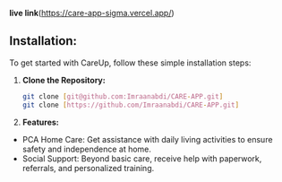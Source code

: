
**live link**(https://care-app-sigma.vercel.app/)
## Installation:

To get started with CareUp, follow these simple installation steps:

1. **Clone the Repository:**
   ```bash
   git clone [git@github.com:Imraanabdi/CARE-APP.git]
   git clone [https://github.com/Imraanabdi/CARE-APP.git]

1.  **Features:**
- PCA Home Care: Get assistance with daily living activities to ensure safety and independence at home.
- Social Support: Beyond basic care, receive help with paperwork, referrals, and personalized training.
